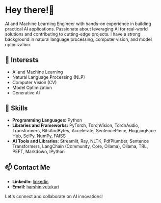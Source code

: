 # Hey there!👋

AI and Machine Learning Engineer with hands-on experience in building practical AI applications. Passionate about leveraging AI for real-world solutions and contributing to cutting-edge projects. I have a strong background in natural language processing, computer vision, and model optimization.

## 🔎 Interests

- AI and Machine Learning
- Natural Language Processing (NLP)
- Computer Vision (CV)
- Model Optimization
- Generative AI

## 🚀 Skills

- **Programming Languages:** Python
- **Libraries and Frameworks:** PyTorch, TorchVision, TorchAudio, Transformers, BitsAndBytes, Accelerate, SentencePiece, HuggingFace Hub, SciPy, NumPy, FAISS
- **AI Tools and Libraries:** Streamlit, Ray, NLTK, PdfPlumber, Sentence Transformers, LangChain (Community, Core, Ollama), Ollama, TRL, PEFT, Markdown, IPython

## 📫 Contact Me

- **LinkedIn:** [linkedin](https://www.linkedin.com/in/harshini1v/)
- **Email:** [harshinivutukuri](https://www.linkedin.com/in/harshini1v/)

Let's connect and collaborate on AI innovations!
